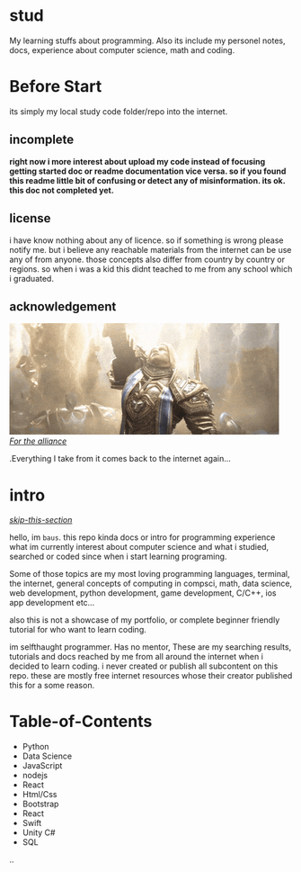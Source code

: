 # stud

My learning stuffs about programming. Also its include my personel notes, docs, experience about computer science, math and coding.

# Before Start

its simply my local study code folder/repo into the internet.

## incomplete

**right now i more interest about upload my code instead of focusing getting started doc or readme documentation vice versa. so if you found this readme little bit of confusing or detect any of misinformation. its ok. this doc not completed yet.**

## license

i have know nothing about any of licence. so if something is wrong please notify me. but i believe any reachable materials from the internet can be use any of from anyone. those concepts also differ from country by country or regions. so when i was a kid this didnt teached to me from any school which i graduated.

## acknowledgement

![](https://github.com/baus5/stud/blob/main/alliance.GIF)
[*For the alliance*](https://media2.giphy.com/media/BMfO1VW3khCEsqEvcg/giphy.gif?cid=2154d3d7hmig6uebuflveot91e14avibd3q1fe8xfuyz8l5l&rid=giphy.gif&ct=g)

.Everything I take from it comes back to the internet again...

# intro

*[skip-this-section](#table-of-contents)*

hello, im `baus`. this repo kinda docs or intro for programming experience what im currently interest about computer science and what i studied, searched or coded since when i start learning programing.

Some of those topics are my most loving programming languages, terminal, the internet, general concepts of computing in compsci, math, data science, web development, python development, game development, C/C++, ios app development etc…

also this is not a showcase of my portfolio, or complete beginner friendly tutorial for who want to learn coding.

im selfthaught programmer. Has no mentor, These are my searching results, tutorials and docs reached by me from all around the internet when i decided to learn coding. i never created or publish all subcontent on this repo. these are mostly free internet resources whose their creator published this for a some reason.

# Table-of-Contents

- Python
- Data Science
- JavaScript
- nodejs
- React
- Html/Css
- Bootstrap
- React
- Swift
- Unity C#
- SQL

..

